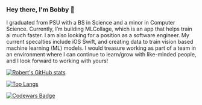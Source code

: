 ### Hey there, I'm Bobby 👋
I graduated from PSU with a BS in Science and a minor in Computer Science. Currently, I’m building MLCollage, which is an app that helps train ai much faster. I am also looking for a position as a software engineer. My current specalties include iOS Swift, and creating data to train vision based machine learning (ML) models. I would treasure working as part of a team in an environment where I can continue to learn/grow with like-minded people, and I look forward to working with yours!

[![Robert's GitHub stats](https://github-readme-stats.vercel.app/api?username=robertbates1995&show_icons=true&hide_border=true&hide=prs,contribs&include_all_commits=true&count_private=true&theme=tokyonight)](https://github.com/anuraghazra/github-readme-stats)

[![Top Langs](https://github-readme-stats.vercel.app/api/top-langs/?username=robertbates1995&theme=radical)](https://github.com/anuraghazra/github-readme-stats)

[![Codewars Badge](https://www.codewars.com/users/BobbyGG/badges/large)](https://www.codewars.com/users/BobbyGG)

<!--
**robertbates1995/robertbates1995** is a ✨ _special_ ✨ repository because its `README.md` (this file) appears on your GitHub profile.

Here are some ideas to get you started:

- 🔭 I’m currently working on ...
- 🌱 I’m currently learning ...
- 👯 I’m looking to collaborate on ...
- 🤔 I’m looking for help with ... 
- 💬 Ask me about ...
- 📫 How to reach me: ...
- 😄 Pronouns: ...
- ⚡ Fun fact: ...
-->
